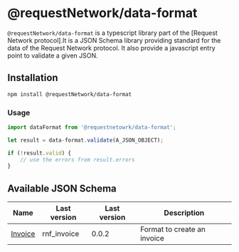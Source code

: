 # @requestNetwork/data-format

`@requestNetwork/data-format` is a typescript library part of the [Request Network protocol].It is a JSON Schema library providing standard for the data of the Request Network protocol. It also provide a javascript entry point to validate a given JSON.

## Installation

```bash
npm install @requestNetwork/data-format
```

### Usage

```js
import dataFormat from '@requestnetowrk/data-format';

let result = data-format.validate(A_JSON_OBJECT);

if (!result.valid) {
    // use the errors from result.errors
}
```

## Available JSON Schema

| Name | Last version | Last version | Description |
| ------------ | ------------ | ------------ | ------------ | 
| [Invoice](/packages/data-format/src/format/rnf_invoice) | rnf_invoice | 0.0.2 | Format to create an invoice  |

